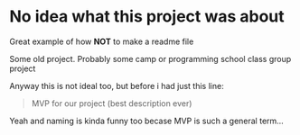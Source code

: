 # No idea what this project was about

Great example of how **NOT** to make a readme file

Some old project. Probably some camp or programming school class group project

Anyway this is not ideal too, but before i had just this line:

> MVP for our project (best description ever)

Yeah and naming is kinda funny too becase MVP is such a general term...
